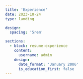 ```yaml
---
title: 'Experience'
date: 2023-10-24
type: landing

design:
  spacing: '5rem'

sections:
  - block: resume-experience
    content:
      username: admin
    design:
      date_format: 'January 2006'
      is_education_first: false
---
```

